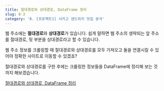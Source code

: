 ```yaml
---
title: 절대경로와 상대경로, DataFrame 정리
slug: 8-3
category: '8. [프로젝트1] 시카고 샌드위치 맛집 분석'
---
```

웹 주소에는 **절대경로**와 **상대경로**가 있습니다. 
쉽게 말하면 웹 주소의 생략되는 앞 주소를 절대경로, 뒷 부분을 상대경로라고 할 수 있습니다. 

웹 주소 정보를 크롤링할 때 절대경로와 상대경로를 모두 가져오고 둘을 연결시킬 수 있어야 정확한 사이트로 이동할 수 있겠죠?

절대경로와 상대경로를 구한 후에는 크롤링한 정보들을 DataFrame에 정리해 보는 것 까지 해보겠습니다.

[절대경로와 상대경로, DataFrame 정리](https://github.com/Team-COSADAMA/Data-Science-Intro/blob/main/week5/8-3.ipynb)